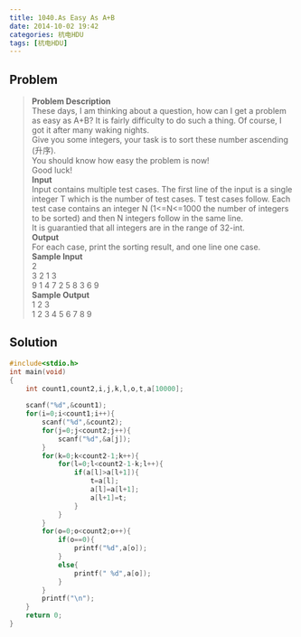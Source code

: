 ```yaml
---
title: 1040.As Easy As A+B
date: 2014-10-02 19:42
categories: 杭电HDU
tags: [杭电HDU]
---
```

## Problem
>**Problem Description**  
These days, I am thinking about a question, how can I get a problem as easy as A+B? It is fairly difficulty to do such a thing. Of course, I got it after many waking nights.  
Give you some integers, your task is to sort these number ascending (升序).  
You should know how easy the problem is now!  
Good luck!  
**Input**  
Input contains multiple test cases. The first line of the input is a single integer T which is the number of test cases. T test cases follow. Each test case contains an integer N (1<=N<=1000 the number of integers to be sorted) and then N integers follow in the same line.   
It is guarantied that all integers are in the range of 32-int.  
**Output**  
For each case, print the sorting result, and one line one case.  
**Sample Input**  
2  
3 2 1 3  
9 1 4 7 2 5 8 3 6 9  
**Sample Output**  
1 2 3  
1 2 3 4 5 6 7 8 9  

## Solution
```cpp
#include<stdio.h>
int main(void)
{
    int count1,count2,i,j,k,l,o,t,a[10000];
    
    scanf("%d",&count1);
    for(i=0;i<count1;i++){
        scanf("%d",&count2);
        for(j=0;j<count2;j++){
            scanf("%d",&a[j]);
        }
        for(k=0;k<count2-1;k++){
            for(l=0;l<count2-1-k;l++){
                if(a[l]>a[l+1]){
                    t=a[l];
                    a[l]=a[l+1];
                    a[l+1]=t;
                }
            }
        }
        for(o=0;o<count2;o++){
            if(o==0){
                printf("%d",a[o]);
            }
            else{
                printf(" %d",a[o]);
            }
        }
        printf("\n");
    }
    return 0;
}
```